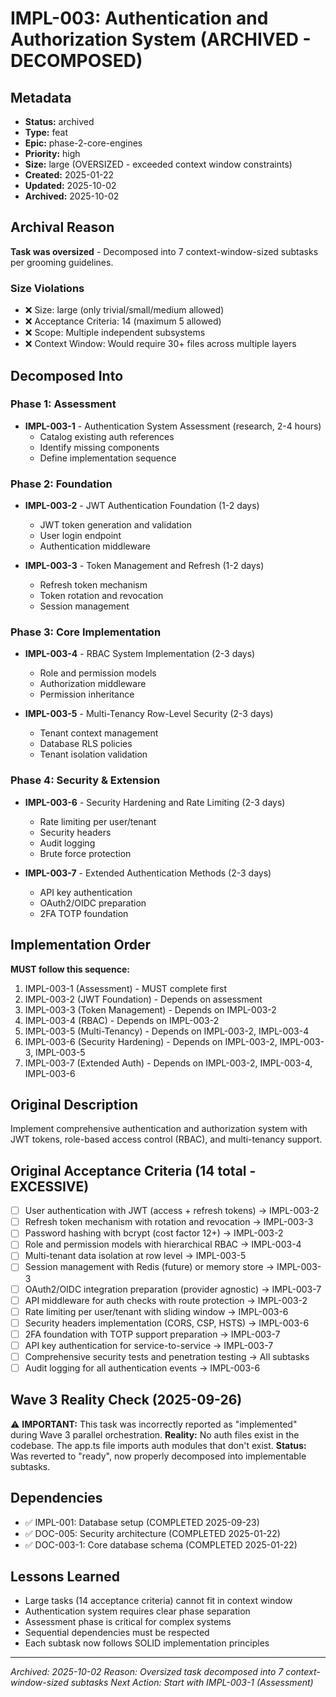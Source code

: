 # IMPL-003: Authentication and Authorization System (ARCHIVED - DECOMPOSED)

## Metadata
- **Status:** archived
- **Type:** feat
- **Epic:** phase-2-core-engines
- **Priority:** high
- **Size:** large (OVERSIZED - exceeded context window constraints)
- **Created:** 2025-01-22
- **Updated:** 2025-10-02
- **Archived:** 2025-10-02

## Archival Reason
**Task was oversized** - Decomposed into 7 context-window-sized subtasks per grooming guidelines.

### Size Violations
- ❌ Size: large (only trivial/small/medium allowed)
- ❌ Acceptance Criteria: 14 (maximum 5 allowed)
- ❌ Scope: Multiple independent subsystems
- ❌ Context Window: Would require 30+ files across multiple layers

## Decomposed Into

### Phase 1: Assessment
- **IMPL-003-1** - Authentication System Assessment (research, 2-4 hours)
  - Catalog existing auth references
  - Identify missing components
  - Define implementation sequence

### Phase 2: Foundation
- **IMPL-003-2** - JWT Authentication Foundation (1-2 days)
  - JWT token generation and validation
  - User login endpoint
  - Authentication middleware

- **IMPL-003-3** - Token Management and Refresh (1-2 days)
  - Refresh token mechanism
  - Token rotation and revocation
  - Session management

### Phase 3: Core Implementation
- **IMPL-003-4** - RBAC System Implementation (2-3 days)
  - Role and permission models
  - Authorization middleware
  - Permission inheritance

- **IMPL-003-5** - Multi-Tenancy Row-Level Security (2-3 days)
  - Tenant context management
  - Database RLS policies
  - Tenant isolation validation

### Phase 4: Security & Extension
- **IMPL-003-6** - Security Hardening and Rate Limiting (2-3 days)
  - Rate limiting per user/tenant
  - Security headers
  - Audit logging
  - Brute force protection

- **IMPL-003-7** - Extended Authentication Methods (2-3 days)
  - API key authentication
  - OAuth2/OIDC preparation
  - 2FA TOTP foundation

## Implementation Order
**MUST follow this sequence:**
1. IMPL-003-1 (Assessment) - MUST complete first
2. IMPL-003-2 (JWT Foundation) - Depends on assessment
3. IMPL-003-3 (Token Management) - Depends on IMPL-003-2
4. IMPL-003-4 (RBAC) - Depends on IMPL-003-2
5. IMPL-003-5 (Multi-Tenancy) - Depends on IMPL-003-2, IMPL-003-4
6. IMPL-003-6 (Security Hardening) - Depends on IMPL-003-2, IMPL-003-3, IMPL-003-5
7. IMPL-003-7 (Extended Auth) - Depends on IMPL-003-2, IMPL-003-4, IMPL-003-6

## Original Description
Implement comprehensive authentication and authorization system with JWT tokens, role-based access control (RBAC), and multi-tenancy support.

## Original Acceptance Criteria (14 total - EXCESSIVE)
- [ ] User authentication with JWT (access + refresh tokens) → IMPL-003-2
- [ ] Refresh token mechanism with rotation and revocation → IMPL-003-3
- [ ] Password hashing with bcrypt (cost factor 12+) → IMPL-003-2
- [ ] Role and permission models with hierarchical RBAC → IMPL-003-4
- [ ] Multi-tenant data isolation at row level → IMPL-003-5
- [ ] Session management with Redis (future) or memory store → IMPL-003-3
- [ ] OAuth2/OIDC integration preparation (provider agnostic) → IMPL-003-7
- [ ] API middleware for auth checks with route protection → IMPL-003-2
- [ ] Rate limiting per user/tenant with sliding window → IMPL-003-6
- [ ] Security headers implementation (CORS, CSP, HSTS) → IMPL-003-6
- [ ] 2FA foundation with TOTP support preparation → IMPL-003-7
- [ ] API key authentication for service-to-service → IMPL-003-7
- [ ] Comprehensive security tests and penetration testing → All subtasks
- [ ] Audit logging for all authentication events → IMPL-003-6

## Wave 3 Reality Check (2025-09-26)
⚠️ **IMPORTANT:** This task was incorrectly reported as "implemented" during Wave 3 parallel orchestration.
**Reality:** No auth files exist in the codebase. The app.ts file imports auth modules that don't exist.
**Status:** Was reverted to "ready", now properly decomposed into implementable subtasks.

## Dependencies
- ✅ IMPL-001: Database setup (COMPLETED 2025-09-23)
- ✅ DOC-005: Security architecture (COMPLETED 2025-01-22)
- ✅ DOC-003-1: Core database schema (COMPLETED 2025-01-22)

## Lessons Learned
- Large tasks (14 acceptance criteria) cannot fit in context window
- Authentication system requires clear phase separation
- Assessment phase is critical for complex systems
- Sequential dependencies must be respected
- Each subtask now follows SOLID implementation principles

---
*Archived: 2025-10-02*
*Reason: Oversized task decomposed into 7 context-window-sized subtasks*
*Next Action: Start with IMPL-003-1 (Assessment)*
